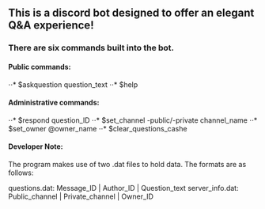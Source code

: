 ## This is a discord bot designed to offer an elegant Q&A experience!

### There are six commands built into the bot.

#### Public commands:

⋅⋅* $askquestion question_text
⋅⋅* $help

#### Administrative commands:

⋅⋅* $respond question_ID
⋅⋅* $set_channel -public/-private channel_name
⋅⋅* $set_owner @owner_name
⋅⋅* $clear_questions_cashe

#### Developer Note:
The program makes use of two .dat files to hold data. The formats are as follows:

questions.dat: Message_ID | Author_ID | Question_text
server_info.dat: Public_channel |  Private_channel | Owner_ID